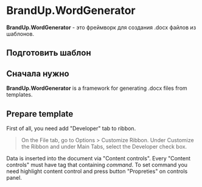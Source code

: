 # BrandUp.WordGenerator
**BrandUp.WordGenerator** - это фреймворк для создания .docx файлов из шаблонов.

## Подготовить шаблон
Сначала нужно 
---

**BrandUp.WordGenerator** is a framework for generating .docx files from templates.

## Prepare template

First of all, you need add "Developer" tab to ribbon.
> On the File tab, go to Options > Customize Ribbon.
> Under Customize the Ribbon and under Main Tabs, select the Developer check box.

Data is inserted into the document via "Content controls". Every "Content controls" must have tag that containing *command*. 
To set command you need highlight content control and  press button "Propreties" on controls panel.
